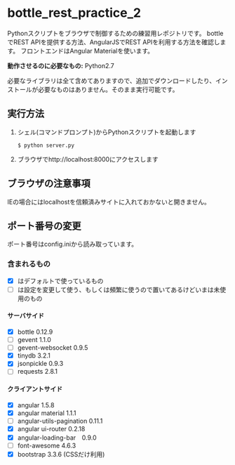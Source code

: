 bottle_rest_practice_2
======================

Pythonスクリプトをブラウザで制御するための練習用レポジトリです。
bottleでREST APIを提供する方法、AngularJSでREST APIを利用する方法を確認します。
フロントエンドはAngular Materialを使います。

**動作させるのに必要なもの:** Python2.7

必要なライブラリは全て含めてありますので、追加でダウンロードしたり、インストールが必要なものはありません。そのまま実行可能です。

## 実行方法

1. シェル(コマンドプロンプト)からPythonスクリプトを起動します

    ```
    $ python server.py
    ```

2. ブラウザでhttp://localhost:8000にアクセスします

## ブラウザの注意事項

IEの場合にはlocalhostを信頼済みサイトに入れておかないと開きません。

## ポート番号の変更

ポート番号はconfig.iniから読み取っています。

### 含まれるもの

 - [x] はデフォルトで使っているもの
 - [ ] は設定を変更して使う、もしくは頻繁に使うので置いてあるけどいまは未使用のもの

#### サーバサイド

- [x] bottle 0.12.9
- [ ] gevent 1.1.0
- [ ] gevent-websocket 0.9.5
- [x] tinydb 3.2.1
- [x] jsonpickle 0.9.3
- [ ] requests 2.8.1

#### クライアントサイド

- [x] angular 1.5.8
- [x] angular material 1.1.1
- [ ] angular-utils-pagination 0.11.1
- [x] angular ui-router 0.2.18
- [x] angular-loading-bar　0.9.0
- [ ] font-awesome 4.6.3
- [x] bootstrap 3.3.6 (CSSだけ利用)
